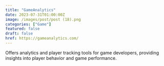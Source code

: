 ```yaml
---
title: "GameAnalytics"
date: 2023-07-31T01:00:00Z
image: /images/post/post (18).png
categories: ["Game"]
featured: false
draft: false
href: https://gameanalytics.com/
---
```

Offers analytics and player tracking tools for game developers, providing insights into player behavior and game performance.
